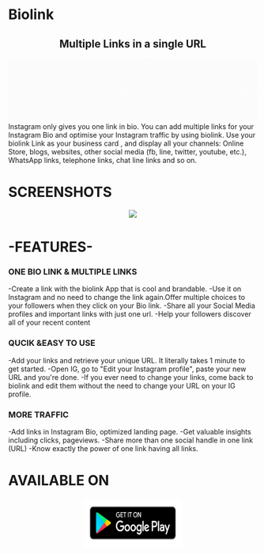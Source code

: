 # Biolink
<div align="center">
<h2> Multiple Links in a single URL</h2>
</div>

![Biolink](biolink.gif)
Instagram only gives you one link in bio. You can add multiple links for your Instagram Bio and optimise your Instagram traffic by using biolink.
Use your biolink Link as your business card , and display all your channels: Online Store, blogs, websites, other social media (fb, line, twitter, youtube, etc.), WhatsApp links, telephone links, chat line links and so on. 



# SCREENSHOTS
<div align="center">
<img src="screenshots.png"/> 
</div>




# -FEATURES-

### ONE BIO LINK & MULTIPLE LINKS
-Create a link with the biolink App that is cool and brandable. 
-Use it on Instagram and no need to change the link again.Offer multiple choices to your followers when they click on your Bio link.
-Share all your Social Media profiles and important links with just one url.
-Help your followers discover all of your recent content

### QUCIK &EASY TO USE
-Add your links and retrieve your unique URL. It literally takes 1 minute to get started.
-Open IG, go to "Edit your Instagram profile", paste your new URL and you're done.
-If you ever need to change your links, come back to biolink and edit them without the need to change your URL on your IG profile.

### MORE TRAFFIC 
-Add links in Instagram Bio, optimized landing page.
-Get valuable insights including clicks, pageviews.
-Share more than one social handle in one link (URL)
-Know exactly the power of one link having all links.

 
# AVAILABLE ON
<p align="center">
    <img src="ps.png" alt="playstore" width="200" height="100" />
</p>

